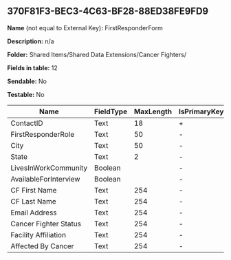 ## 370F81F3-BEC3-4C63-BF28-88ED38FE9FD9

**Name** (not equal to External Key)**:** FirstResponderForm

**Description:** n/a

**Folder:** Shared Items/Shared Data Extensions/Cancer Fighters/

**Fields in table:** 12

**Sendable:** No

**Testable:** No

| Name | FieldType | MaxLength | IsPrimaryKey | IsNullable | DefaultValue |
| --- | --- | --- | --- | --- | --- |
| ContactID | Text | 18 | + | - |  |
| FirstResponderRole | Text | 50 | - | + |  |
| City | Text | 50 | - | + |  |
| State | Text | 2 | - | + |  |
| LivesInWorkCommunity | Boolean |  | - | + |  |
| AvailableForInterview | Boolean |  | - | + |  |
| CF First Name | Text | 254 | - | + |  |
| CF Last Name | Text | 254 | - | + |  |
| Email Address | Text | 254 | - | + |  |
| Cancer Fighter Status | Text | 254 | - | + |  |
| Facility Affiliation | Text | 254 | - | + |  |
| Affected By Cancer | Text | 254 | - | + |  |

